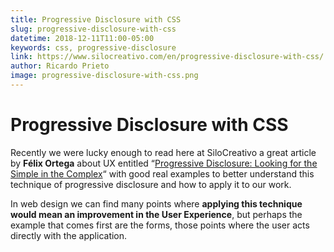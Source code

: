 ```yaml
---
title: Progressive Disclosure with CSS
slug: progressive-disclosure-with-css
datetime: 2018-12-11T11:00-05:00
keywords: css, progressive-disclosure
link: https://www.silocreativo.com/en/progressive-disclosure-with-css/
author: Ricardo Prieto
image: progressive-disclosure-with-css.png
---
```


# Progressive Disclosure with CSS

Recently we were lucky enough to read here at SiloCreativo a great article by **Félix Ortega** about UX entitled “[Progressive Disclosure: Looking for the Simple in the Complex](https://www.silocreativo.com/en/progressive-disclosure-looking-for-the-simple-inside-the-complex/)“ with good real examples to better understand this technique of progressive disclosure and how to apply it to our work.

In web design we can find many points where **applying this technique would mean an improvement in the User Experience**, but perhaps the example that comes first are the forms, those points where the user acts directly with the application.
